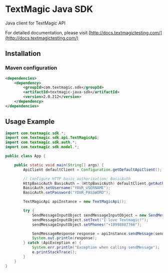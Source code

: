 # TextMagic Java SDK

Java client for TextMagic API

For detailed documentation, please visit [http://docs.textmagictesting.com/](http://docs.textmagictesting.com/)

## Installation

### Maven configuration

```xml
<dependencies>
    <dependency>
        <groupId>com.textmagic.sdk</groupId>
        <artifactId>textmagic-java-sdk</artifactId>
        <version>2.0.212</version>
    </dependency>
</dependencies>
```

## Usage Example

```java
import com.textmagic.sdk.*;
import com.textmagic.sdk.api.TextMagicApi;
import com.textmagic.sdk.auth.*;
import com.textmagic.sdk.model.*;

public class App {

    public static void main(String[] args) {
        ApiClient defaultClient = Configuration.getDefaultApiClient();

        // Configure HTTP basic authorization: BasicAuth
        HttpBasicAuth BasicAuth = (HttpBasicAuth) defaultClient.getAuthentication("BasicAuth");
        BasicAuth.setUsername("YOUR_USERNAME");
        BasicAuth.setPassword("YOUR_PASSWORD");

        TextMagicApi apiInstance = new TextMagicApi();

        try {
            SendMessageInputObject sendMessageInputObject = new SendMessageInputObject();
            sendMessageInputObject.setText("I love Textmagic!");
            sendMessageInputObject.setPhones("+19998887766");

            SendMessageResponse response = apiInstance.sendMessage(sendMessageInputObject, true);
            System.out.println(response);
        } catch (ApiException e) {
            System.err.println("Exception when calling sendMessage");
            e.printStackTrace();
        }
    }
}
```
